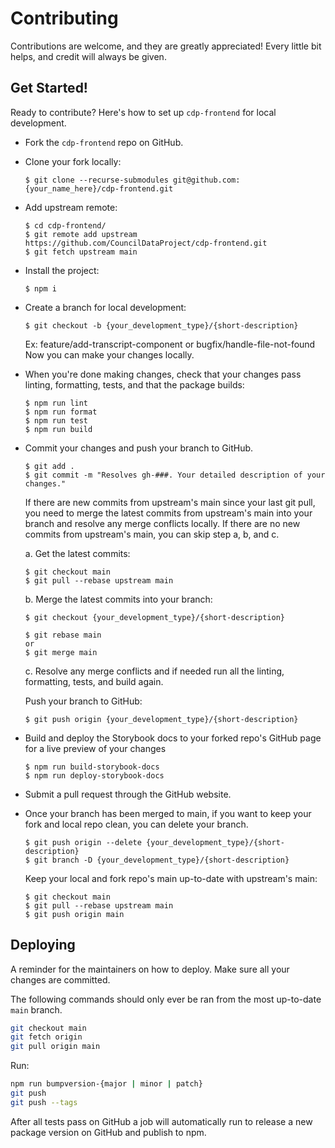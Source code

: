 # Contributing

Contributions are welcome, and they are greatly appreciated! Every little bit
helps, and credit will always be given.

## Get Started!
Ready to contribute? Here's how to set up `cdp-frontend` for local development.

* Fork the `cdp-frontend` repo on GitHub.

* Clone your fork locally:
    ```
    $ git clone --recurse-submodules git@github.com:{your_name_here}/cdp-frontend.git
    ```

* Add upstream remote:
    ```
    $ cd cdp-frontend/
    $ git remote add upstream https://github.com/CouncilDataProject/cdp-frontend.git
    $ git fetch upstream main
    ```

* Install the project:
    ```
    $ npm i
    ```

* Create a branch for local development:
    ```
    $ git checkout -b {your_development_type}/{short-description}
    ```
    Ex: feature/add-transcript-component or bugfix/handle-file-not-found<br>
    Now you can make your changes locally.<br>

* When you're done making changes, check that your changes pass linting, formatting,
tests, and that the package builds:
    ```
    $ npm run lint
    $ npm run format
    $ npm run test
    $ npm run build
    ```

* Commit your changes and push your branch to GitHub.
    ```
    $ git add .
    $ git commit -m "Resolves gh-###. Your detailed description of your changes."
    ```
    If there are new commits from upstream's main since your last git pull, you need
    to merge the latest commits from upstream's main into your branch and resolve any
    merge conflicts locally. If there are no new commits from upstream's main, you
    can skip step a, b, and c.

    a. Get the latest commits:
    ```
    $ git checkout main
    $ git pull --rebase upstream main
    ```

    b. Merge the latest commits into your branch:
    ```
    $ git checkout {your_development_type}/{short-description}

    $ git rebase main
    or
    $ git merge main
    ```

    c. Resolve any merge conflicts and if needed run all the linting, formatting,
    tests, and build again.

    Push your branch to GitHub:
    ```
    $ git push origin {your_development_type}/{short-description}
    ```

* Build and deploy the Storybook docs to your forked repo's GitHub page for a live preview of your changes
    ```
    $ npm run build-storybook-docs
    $ npm run deploy-storybook-docs    
    ```

* Submit a pull request through the GitHub website.

* Once your branch has been merged to main, if you want to keep your fork and local
repo clean, you can delete your branch.
    ```
    $ git push origin --delete {your_development_type}/{short-description}
    $ git branch -D {your_development_type}/{short-description}
    ```

    Keep your local and fork repo's main up-to-date with upstream's main:
    ```
    $ git checkout main
    $ git pull --rebase upstream main
    $ git push origin main
    ```

## Deploying

A reminder for the maintainers on how to deploy.
Make sure all your changes are committed.

The following commands should only ever be ran from the most up-to-date `main` branch.
```bash
git checkout main
git fetch origin
git pull origin main
```

Run:

```bash
npm run bumpversion-{major | minor | patch}
git push
git push --tags
```

After all tests pass on GitHub a job will automatically run to
release a new package version on GitHub and publish to npm.
